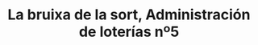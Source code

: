 ---
title: "La bruixa de la sort, Administración de loterías nº5"
url: /elda/la-bruixa-de-la-sort-administracion-de-loterias-no5/
shop: Lotterie
---